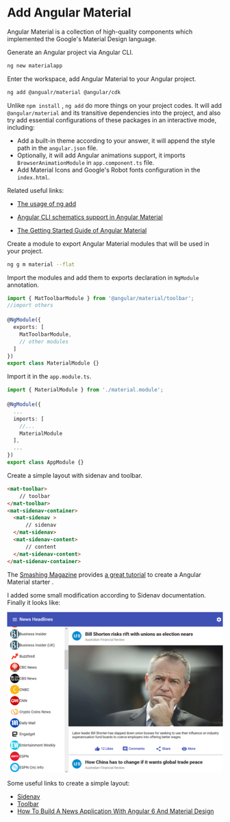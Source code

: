 # Add Angular Material 

Angular Material is a collection of high-quality components  which implemented the Google's Material Design language. 

Generate an Angular project via Angular CLI.

```bash
ng new materialapp
```

Enter the workspace, add Angular Material to your Angular project.

```bash
ng add @angualr/material @angular/cdk
```

Unlike `npm install` , `ng add` do more things on your project codes. It will add `@angular/material` and its transitive dependencies into the project, and also try add essential configurations of these packages in an interactive mode, including:

* Add a built-in theme according to your answer, it will append the style path in the `angular.json` file.
* Optionally, it will add  Angular animations support, it imports `BrowserAnimationModule` in `app.component.ts` file.
* Add Material Icons and Google's Robot fonts configuration in the `index.html`.

Related useful links:

* [The usage of ng add](https://angular.io/cli/add)

* [Angular CLI schematics support in Angular Material ](https://material.angular.io/guide/schematics)

* [The Getting Started Guide of Angular Material](https://material.angular.io/guide/getting-started)

Create a module to export  Angular Material modules that will be used  in your project.

```bash
ng g m material --flat 
```

Import the modules and add them to exports declaration in `NgModule` annotation.

```typescript
import { MatToolbarModule } from '@angular/material/toolbar';
//import others

@NgModule({
  exports: [
    MatToolbarModule,
    // other modules
  ]
})
export class MaterialModule {}
```

Import it in the `app.module.ts`.

```typescript
import { MaterialModule } from './material.module';

@NgModule({
  ...
  imports: [
    //...
    MaterialModule
  ],
  ...
})
export class AppModule {}
```



Create a simple layout with sidenav  and toolbar. 

```html
<mat-toolbar>
  	// toolbar
</mat-toolbar>
<mat-sidenav-container>
  <mat-sidenav >
      // sidenav
  </mat-sidenav>
  <mat-sidenav-content>
      // content 
  </mat-sidenav-content>
</mat-sidenav-container>
```

The [Smashing Magazine](https://www.smashingmagazine.com) provides [a great tutorial](https://www.smashingmagazine.com/2018/10/news-application-with-angular-and-material-design/)  to create a Angular Material starter .

I added some small modification according to Sidenav documentation. Finally it looks like:

![material](./material.png)

Some useful links to create a simple layout:

* [Sidenav](https://material.angular.io/components/sidenav/overview)
* [Toolbar](https://material.angular.io/components/toolbar/overview)
* [How To Build A News Application With Angular 6 And Material Design](https://www.smashingmagazine.com/2018/10/news-application-with-angular-and-material-design/)


